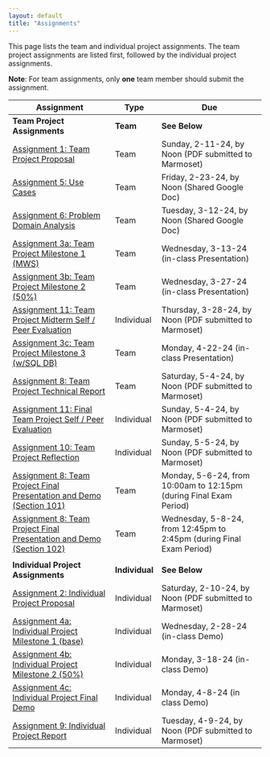```yaml
---
layout: default
title: "Assignments"
---
```


This page lists the team and individual project assignments. The team project assignments are listed first, followed by the individual project assignments.

**Note**: For team assignments, only **one** team member should submit the assignment.

Assignment | Type | Due
---------- | ---- | ---
**Team Project Assignments** | **Team** | **See Below**
[Assignment 1: Team Project Proposal](assign01.html) | Team | Sunday, 2-11-24, by Noon (PDF submitted to Marmoset)
[Assignment 5: Use Cases](assign05.html) | Team | Friday, 2-23-24, by Noon (Shared Google Doc)
[Assignment 6: Problem Domain Analysis](assign06.html) | Team | Tuesday, 3-12-24, by Noon (Shared Google Doc)
[Assignment 3a: Team Project Milestone 1 (MWS)](assign03.html) | Team | Wednesday, 3-13-24 (in-class Presentation)
[Assignment 3b: Team Project Milestone 2 (50%)](assign03.html) | Team | Wednesday, 3-27-24 (in-class Presentation)
[Assignment 11: Team Project Midterm Self / Peer Evaluation](assign11.html) | Individual | Thursday, 3-28-24, by Noon (PDF submitted to Marmoset)
[Assignment 3c: Team Project Milestone 3 (w/SQL DB)](assign03.html) | Team | Monday, 4-22-24 (in-class Presentation)
[Assignment 8: Team Project Technical Report](assign08.html) | Team | Saturday, 5-4-24, by Noon (PDF submitted to Marmoset)
[Assignment 11: Final Team Project Self / Peer Evaluation](assign11.html) | Individual | Sunday, 5-4-24, by Noon (PDF submitted to Marmoset)
[Assignment 10: Team Project Reflection](assign10.html) | Individual | Sunday, 5-5-24, by Noon (PDF submitted to Marmoset)
[Assignment 8: Team Project Final Presentation and Demo (Section 101)](assign08.html) | Team | Monday, 5-6-24, from 10:00am to 12:15pm (during Final Exam Period)
[Assignment 8: Team Project Final Presentation and Demo (Section 102)](assign08.html) | Team | Wednesday, 5-8-24, from 12:45pm to 2:45pm (during Final Exam Period)
 | |
**Individual Project Assignments** | **Individual** | **See Below**
[Assignment 2: Individual Project Proposal](assign02.html) | Individual | Saturday, 2-10-24, by Noon (PDF submitted to Marmoset)
[Assignment 4a: Individual Project Milestone 1 (base)](assign04.html) | Individual | Wednesday, 2-28-24 (in-class Demo)
[Assignment 4b: Individual Project Milestone 2 (50%)](assign04.html) | Individual | Monday, 3-18-24 (in-class Demo)
[Assignment 4c: Individual Project Final Demo](assign04.html) | Individual | Monday, 4-8-24 (in class Demo)
[Assignment 9: Individual Project Report](assign09.html) | Individual | Tuesday, 4-9-24, by Noon (PDF submitted to Marmoset)
